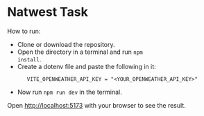 # Natwest Task

How to run:

- Clone or download the repository.
- Open the directory in a terminal and run <code>npm install</code>.
- Create a dotenv file and paste the following in it:
  ```
     VITE_OPENWEATHER_API_KEY = "<YOUR_OPENWEATHER_API_KEY>"
  ```
- Now run <code>npm run dev</code> in the terminal.

Open [http://localhost:5173](http://localhost:5173) with your browser to see the result.